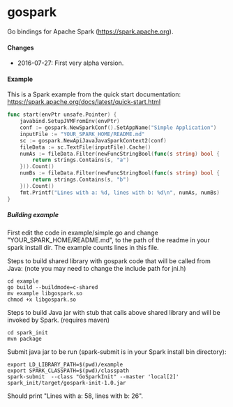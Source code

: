 gospark
=======

Go bindings for Apache Spark (https://spark.apache.org).

#### Changes
* 2016-07-27: First very alpha version.

#### Example
This is a Spark example from the quick start documentation: https://spark.apache.org/docs/latest/quick-start.html

```` go
func start(envPtr unsafe.Pointer) {
	javabind.SetupJVMFromEnv(envPtr)
	conf := gospark.NewSparkConf().SetAppName("Simple Application")
	inputFile := "YOUR_SPARK_HOME/README.md"
	sc := gospark.NewApiJavaJavaSparkContext2(conf)
	fileData := sc.TextFile(inputFile).Cache()
	numAs := fileData.Filter(newFuncStringBool(func(s string) bool {
		return strings.Contains(s, "a")
	})).Count()
	numBs := fileData.Filter(newFuncStringBool(func(s string) bool {
		return strings.Contains(s, "b")
	})).Count()
	fmt.Printf("Lines with a: %d, lines with b: %d\n", numAs, numBs)
} 
````

##### Building example
First edit the code in example/simple.go and change "YOUR_SPARK_HOME/README.md", to the path of the readme
in your spark install dir. The example counts lines in this file.

Steps to build shared library with gospark code that will be called from Java:
(note you may need to change the include path for jni.h)

````
cd example
go build --buildmode=c-shared
mv example libgospark.so
chmod +x libgospark.so
````

Steps to build Java jar with stub that calls above shared library and will be invoked by Spark. (requires maven)
````
cd spark_init
mvn package
````

Submit java jar to be run (spark-submit is in your Spark install bin directory):
````
export LD_LIBRARY_PATH=$(pwd)/example
export SPARK_CLASSPATH=$(pwd)/classpath
spark-submit  --class "GoSparkInit" --master 'local[2]' spark_init/target/gospark-init-1.0.jar
````

Should print "Lines with a: 58, lines with b: 26".
